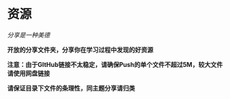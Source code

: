 # 资源

*分享是一种美德*



**开放的分享文件夹，分享你在学习过程中发现的好资源**

**注意：由于GItHub链接不太稳定，请确保Push的单个文件不超过5M，较大文件请使用网盘链接**



**请保证目录下文件的条理性，同主题分享请归类**

